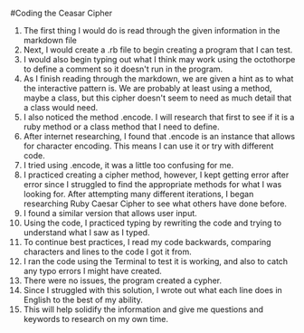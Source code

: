#Coding the Ceasar Cipher

1. The first thing I would do is read through the given information in the markdown file
1. Next, I would create a .rb file to begin creating a program that I can test.
1. I would also begin typing out what I think may work using the octothorpe to define a comment so it doesn't run in the program.
1. As I finish reading through the markdown, we are given a hint as to what the interactive pattern is. We are probably at least using a method, maybe a class, but this cipher doesn't seem to need as much detail that a class would need.
1. I also noticed the method .encode. I will research that first to see if it is a ruby method or a class method that I need to define.
1. After internet researching, I found that .encode is an instance that allows for character encoding. This means I can use it or try with different code.
1. I tried using .encode, it was a little too confusing for me.
1. I practiced creating a cipher method, however, I kept getting error after error since I struggled to find the appropriate methods for what I was looking for. After attempting many different iterations, I began researching Ruby Caesar Cipher to see what others have done before.
1. I found a similar version that allows user input.
1. Using the code, I practiced typing by rewriting the code and trying to understand what I saw as I typed.
1. To continue best practices, I read my code backwards, comparing characters and lines to the code I got it from.
1. I ran the code using the Terminal to test it is working, and also to catch any typo errors I might have created.
1. There were no issues, the program created a cypher.
1. Since I struggled with this solution, I wrote out what each line does in English to the best of my ability.
1. This will help solidify the information and give me questions and keywords to research on my own time.
